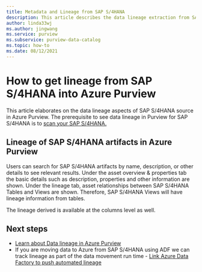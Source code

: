 ```yaml
---
title: Metadata and Lineage from SAP S/4HANA
description: This article describes the data lineage extraction from SAP S/4HANA source.
author: linda33wj
ms.author: jingwang
ms.service: purview
ms.subservice: purview-data-catalog
ms.topic: how-to
ms.date: 08/12/2021
---
```

# How to get lineage from SAP S/4HANA into Azure Purview

This article elaborates on the data lineage aspects of SAP S/4HANA source in Azure Purview. The prerequisite to see data lineage in Purview for SAP S/4HANA is to [scan your SAP S/4HANA.](../purview/register-scan-saps4hana-source.md) 

## Lineage of SAP S/4HANA artifacts in Azure Purview

Users can search for SAP S/4HANA artifacts by name, description, or other details to see relevant results. Under the asset overview & properties tab the basic details such as description, properties and other information are shown. Under the lineage tab, asset relationships between SAP S/4HANA Tables and Views are shown. Therefore, SAP S/4HANA Views will have lineage information from tables. 

The lineage derived is available at the columns level as well.

## Next steps

- [Learn about Data lineage in Azure Purview](catalog-lineage-user-guide.md)
- If you are moving data to Azure from SAP S/4HANA using ADF we can track lineage as part of the data movement run time - [Link Azure Data Factory to push automated lineage](how-to-link-azure-data-factory.md)
